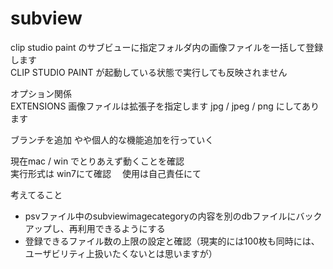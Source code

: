 # subview

clip studio paint のサブビューに指定フォルダ内の画像ファイルを一括して登録します  
CLIP STUDIO PAINT が起動している状態で実行しても反映されません  

オプション関係  
EXTENSIONS 画像ファイルは拡張子を指定します jpg / jpeg / png にしてあります  


ブランチを追加
やや個人的な機能追加を行っていく

現在mac / win でとりあえず動くことを確認  
実行形式は win7にて確認　
使用は自己責任にて

考えてること
* psvファイル中のsubviewimagecategoryの内容を別のdbファイルにバックアップし、再利用できるようにする
* 登録できるファイル数の上限の設定と確認（現実的には100枚も同時には、ユーザビリティ上扱いたくないとは思いますが）
